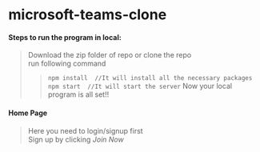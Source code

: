 # microsoft-teams-clone
#### Steps to run the program in local: 
>Download the zip folder of repo or clone the repo<br/>
>run following command
>> `npm install  //It will install all the necessary packages` <br/>
>> `npm start  //It will start the server` 
>> Now your local program is all set!!


#### Home Page 
>Here you need to login/signup first<br/>
>Sign up by clicking *Join Now*
